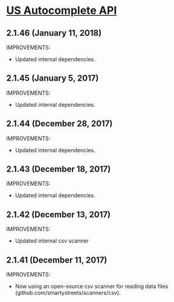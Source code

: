 # [US Autocomplete API](https://smartystreets.com/docs/local/us-autocomplete-api)


## 2.1.46 (January 11, 2018)

IMPROVEMENTS:

- Updated internal dependencies.


## 2.1.45 (January 5, 2017)

IMPROVEMENTS:

- Updated internal dependencies.


## 2.1.44 (December 28, 2017)

IMPROVEMENTS:

- Updated internal dependencies.


## 2.1.43 (December 18, 2017)

IMPROVEMENTS:

- Updated internal dependencies.


## 2.1.42 (December 13, 2017)

IMPROVEMENTS:

- Updated internal csv scanner


## 2.1.41 (December 11, 2017)

IMPROVEMENTS:

- Now using an open-source csv scanner for reading data files (github.com/smartystreets/scanners/csv).